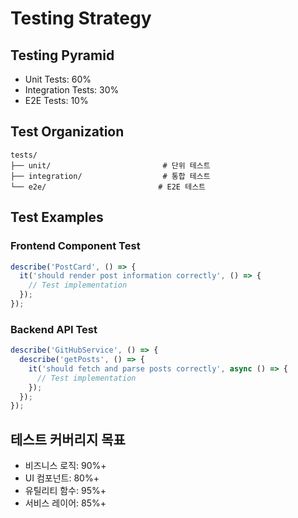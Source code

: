 # Testing Strategy

## Testing Pyramid
- Unit Tests: 60%
- Integration Tests: 30%
- E2E Tests: 10%

## Test Organization
```
tests/
├── unit/                         # 단위 테스트
├── integration/                  # 통합 테스트
└── e2e/                         # E2E 테스트
```

## Test Examples

### Frontend Component Test
```typescript
describe('PostCard', () => {
  it('should render post information correctly', () => {
    // Test implementation
  });
});
```

### Backend API Test
```typescript
describe('GitHubService', () => {
  describe('getPosts', () => {
    it('should fetch and parse posts correctly', async () => {
      // Test implementation
    });
  });
});
```

## 테스트 커버리지 목표
- 비즈니스 로직: 90%+
- UI 컴포넌트: 80%+
- 유틸리티 함수: 95%+
- 서비스 레이어: 85%+
